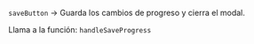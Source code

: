 `saveButton` -> Guarda los cambios de progreso y cierra el modal. 

Llama a la función: `handleSaveProgress` 
